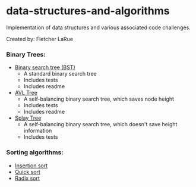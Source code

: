 # data-structures-and-algorithms
Implementation of data structures and various associated code challenges.

Created by: Fletcher LaRue

### Binary Trees:

- [Binary search tree (BST)](https://github.com/asdFletcher/data-structures-and-algorithms/tree/master/src/data-structures/binary-search-tree)
  - A standard binary search tree
  - Includes tests
  - Includes readme
- [AVL Tree](https://github.com/asdFletcher/data-structures-and-algorithms/tree/master/src/data-structures/avl-tree)
  - A self-balancing binary search tree, which saves node height
  - Includes tests
  - Includes readme
- [Splay Tree](https://github.com/asdFletcher/data-structures-and-algorithms/tree/master/src/data-structures/splay-tree)
  - A self-balancing binary search tree, which doesn't save height information
  - Includes tests

### Sorting algorithms:
- [Insertion sort](https://github.com/asdFletcher/data-structures-and-algorithms/tree/master/src/code-challenges/insertionSort)
- [Quick sort](https://github.com/asdFletcher/data-structures-and-algorithms/tree/master/src/code-challenges/quickSort)
- [Radix sort](https://github.com/asdFletcher/data-structures-and-algorithms/tree/master/src/code-challenges/radixSort)



